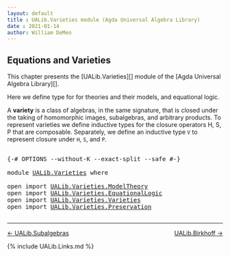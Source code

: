 ```yaml
---
layout: default
title : UALib.Varieties module (Agda Universal Algebra Library)
date : 2021-01-14
author: William DeMeo
---
```


## <a id="equations-and-varieties">Equations and Varieties</a>

This chapter presents the [UALib.Varieties][] module of the [Agda Universal Algebra Library][].

Here we define type for for theories and their models, and equational logic.

A **variety** is a class of algebras, in the same signature, that is closed under the taking of homomorphic images, subalgebras, and arbitrary products.  To represent varieties we define inductive types for the closure operators H, S, P that are composable.  Separately, we define an inductive type `V` to represent closure under `H`, `S`, and `P`.

<!-- consequently, we expect that `V 𝒦 ≡ H (S (P 𝒦))` holds each class 𝒦 of algebras of a fixed signature. -->

<pre class="Agda">

<a id="845" class="Symbol">{-#</a> <a id="849" class="Keyword">OPTIONS</a> <a id="857" class="Pragma">--without-K</a> <a id="869" class="Pragma">--exact-split</a> <a id="883" class="Pragma">--safe</a> <a id="890" class="Symbol">#-}</a>

<a id="895" class="Keyword">module</a> <a id="902" href="UALib.Varieties.html" class="Module">UALib.Varieties</a> <a id="918" class="Keyword">where</a>

<a id="925" class="Keyword">open</a> <a id="930" class="Keyword">import</a> <a id="937" href="UALib.Varieties.ModelTheory.html" class="Module">UALib.Varieties.ModelTheory</a>
<a id="965" class="Keyword">open</a> <a id="970" class="Keyword">import</a> <a id="977" href="UALib.Varieties.EquationalLogic.html" class="Module">UALib.Varieties.EquationalLogic</a>
<a id="1009" class="Keyword">open</a> <a id="1014" class="Keyword">import</a> <a id="1021" href="UALib.Varieties.Varieties.html" class="Module">UALib.Varieties.Varieties</a>
<a id="1047" class="Keyword">open</a> <a id="1052" class="Keyword">import</a> <a id="1059" href="UALib.Varieties.Preservation.html" class="Module">UALib.Varieties.Preservation</a>

</pre>

--------------------------------------

[← UALib.Subalgebras](UALib.Subalgebras.html)
<span style="float:right;">[UALib.Birkhoff →](UALib.Birkhoff.html)</span>

{% include UALib.Links.md %}
